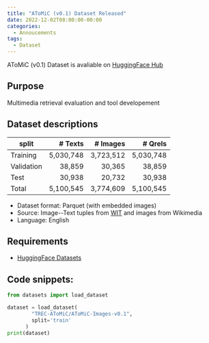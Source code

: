 ```yaml
---
title: "AToMiC (v0.1) Dataset Released"
date: 2022-12-02T08:00:00-00:00
categories:
  - Annoucements
tags:
  - Dataset
---
```


AToMiC (v0.1) Dataset is avaliable on [HuggingFace Hub](https://huggingface.co/TREC-AToMiC)

## Purpose

Multimedia retrieval evaluation and tool developement

## Dataset descriptions

| split      | # Texts   | # Images  | # Qrels   |
|------------|----------:|----------:|----------:|
| Training   | 5,030,748 | 3,723,512 | 5,030,748 |
| Validation | 38,859    | 30,365    | 38,859    |
| Test       | 30,938    | 20,732    | 30,938    |
| Total      | 5,100,545 | 3,774,609 | 5,100,545 |

- Dataset format: Parquet (with embedded images)
- Source: Image--Text tuples from [WIT](https://github.com/google-research-datasets/wit) and images from Wikimedia
- Language: English

## Requirements
- [HuggingFace Datasets](https://github.com/huggingface/datasets)


## Code snippets:
```python
from datasets import load_dataset

dataset = load_dataset(
		"TREC-AToMiC/AToMiC-Images-v0.1",
		split='train'
	  )
print(dataset)
```
